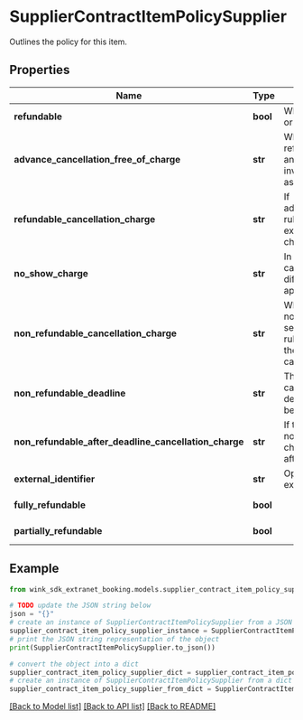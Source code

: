 # SupplierContractItemPolicySupplier

Outlines the policy for this item.

## Properties

Name | Type | Description | Notes
------------ | ------------- | ------------- | -------------
**refundable** | **bool** | Whether this booking is refundable or not. | 
**advance_cancellation_free_of_charge** | **str** | When the cancellation policy is refundable, this flag can be set and indicates there is more rules involved than just a no-questions-asked refundable. | [optional] 
**refundable_cancellation_charge** | **str** | If advanceCancellationFreeOfCharge rules is not honored, this property explains what the guest will be charged. | [optional] 
**no_show_charge** | **str** | In case the &#39;Refundable cancellation charge&#39; is set, a different no show charge can be applied. | [optional] 
**non_refundable_cancellation_charge** | **str** | When the cancellation policy is non-refundable, this flag can be set and indicates there is more rules involved to calculate what the guest will owe in case of a cancellation. | [optional] 
**non_refundable_deadline** | **str** | The non-refundable charge might can have a deadline. If that deadline passes, the guest might be charged more. | [optional] 
**non_refundable_after_deadline_cancellation_charge** | **str** | If the guest does not honor the non-refundable deadline rule, this charge dictates what she owes after the deadline passes. | [optional] 
**external_identifier** | **str** | Optional geoname externalIdentifier to remote policy. | [optional] 
**fully_refundable** | **bool** |  | [optional] [readonly] 
**partially_refundable** | **bool** |  | [optional] [readonly] 

## Example

```python
from wink_sdk_extranet_booking.models.supplier_contract_item_policy_supplier import SupplierContractItemPolicySupplier

# TODO update the JSON string below
json = "{}"
# create an instance of SupplierContractItemPolicySupplier from a JSON string
supplier_contract_item_policy_supplier_instance = SupplierContractItemPolicySupplier.from_json(json)
# print the JSON string representation of the object
print(SupplierContractItemPolicySupplier.to_json())

# convert the object into a dict
supplier_contract_item_policy_supplier_dict = supplier_contract_item_policy_supplier_instance.to_dict()
# create an instance of SupplierContractItemPolicySupplier from a dict
supplier_contract_item_policy_supplier_from_dict = SupplierContractItemPolicySupplier.from_dict(supplier_contract_item_policy_supplier_dict)
```
[[Back to Model list]](../README.md#documentation-for-models) [[Back to API list]](../README.md#documentation-for-api-endpoints) [[Back to README]](../README.md)



